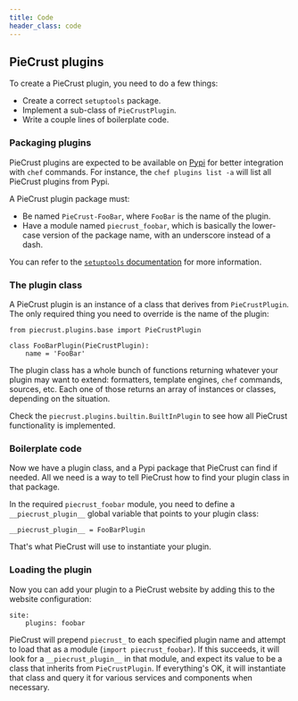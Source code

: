 ```yaml
---
title: Code
header_class: code
---
```


## PieCrust plugins

To create a PieCrust plugin, you need to do a few things:

* Create a correct `setuptools` package.
* Implement a sub-class of `PieCrustPlugin`.
* Write a couple lines of boilerplate code.


### Packaging plugins

PieCrust plugins are expected to be available on [Pypi][] for better integration
with `chef` commands. For instance, the `chef plugins list -a` will list all
PieCrust plugins from Pypi.

A PieCrust plugin package must:

* Be named `PieCrust-FooBar`, where `FooBar` is the name of the plugin.
* Have a module named `piecrust_foobar`, which is basically the lower-case
  version of the package name, with an underscore instead of a dash.

You can refer to the [`setuptools` documentation][st] for more information.


### The plugin class

A PieCrust plugin is an instance of a class that derives from `PieCrustPlugin`.
The only required thing you need to override is the name of the plugin:

    from piecrust.plugins.base import PieCrustPlugin

    class FooBarPlugin(PieCrustPlugin):
        name = 'FooBar'

The plugin class has a whole bunch of functions returning whatever your plugin
may want to extend: formatters, template engines, `chef` commands, sources, etc.
Each one of those returns an array of instances or classes, depending on the
situation.

Check the `piecrust.plugins.builtin.BuiltInPlugin` to see how all PieCrust
functionality is implemented.


### Boilerplate code

Now we have a plugin class, and a Pypi package that PieCrust can find if needed.
All we need is a way to tell PieCrust how to find your plugin class in that
package.

In the required `piecrust_foobar` module, you need to define a
`__piecrust_plugin__` global variable that points to your plugin class:

    __piecrust_plugin__ = FooBarPlugin

That's what PieCrust will use to instantiate your plugin.


### Loading the plugin

Now you can add your plugin to a PieCrust website by adding this to the website
configuration:

    site:
        plugins: foobar

PieCrust will prepend `piecrust_` to each specified plugin name and attempt to
load that as a module (`import piecrust_foobar`). If this succeeds, it will look
for a `__piecrust_plugin__` in that module, and expect its value to be a class
that inherits from `PieCrustPlugin`. If everything's OK, it will instantiate
that class and query it for various services and components when necessary.


[pypi]: https://pypi.python.org/pypi
[st]: http://pythonhosted.org/setuptools/

